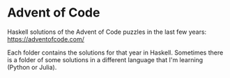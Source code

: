 # Advent of Code

Haskell solutions of the Advent of Code puzzles in the last few years:
  https://adventofcode.com/

Each folder contains the solutions for that year in Haskell.
Sometimes there is a folder of some solutions in a different language that I'm learning (Python or Julia).
